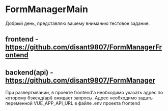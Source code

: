 # FormManagerMain

Добрый день, представляю вашему вниманию тестовое задание.
## frontend - https://github.com/disant9807/FormManagerFrontend
## backend(api) - https://github.com/disant9807/FormManager

При развертывании, в проекте frontend'a необходимо указать адрес по которому бэкенд(api) ожидает запросы. Адрес необходимо задать переменной VUE_APP_API_URL в файле .env проекта frontend
